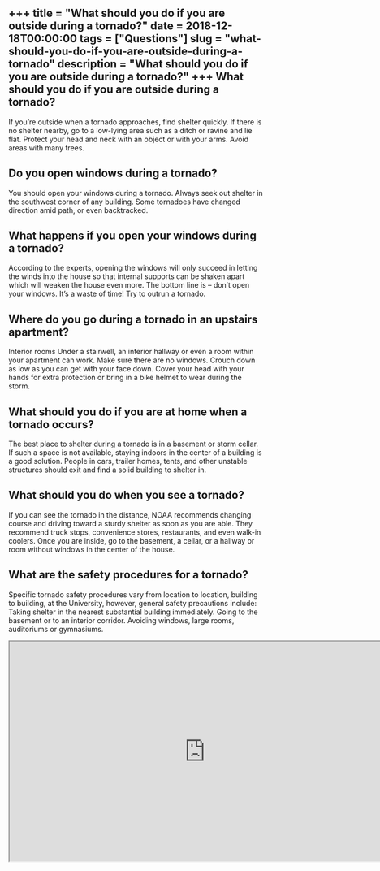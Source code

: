 +++
title = "What should you do if you are outside during a tornado?"
date = 2018-12-18T00:00:00
tags = ["Questions"]
slug = "what-should-you-do-if-you-are-outside-during-a-tornado"
description = "What should you do if you are outside during a tornado?"
+++
What should you do if you are outside during a tornado?
-------------------------------------------------------

If you’re outside when a tornado approaches, find shelter quickly. If there is no shelter nearby, go to a low-lying area such as a ditch or ravine and lie flat. Protect your head and neck with an object or with your arms. Avoid areas with many trees.

Do you open windows during a tornado?
-------------------------------------

You should open your windows during a tornado. Always seek out shelter in the southwest corner of any building. Some tornadoes have changed direction amid path, or even backtracked.

What happens if you open your windows during a tornado?
-------------------------------------------------------

According to the experts, opening the windows will only succeed in letting the winds into the house so that internal supports can be shaken apart which will weaken the house even more. The bottom line is – don’t open your windows. It’s a waste of time! Try to outrun a tornado.

Where do you go during a tornado in an upstairs apartment?
----------------------------------------------------------

Interior rooms Under a stairwell, an interior hallway or even a room within your apartment can work. Make sure there are no windows. Crouch down as low as you can get with your face down. Cover your head with your hands for extra protection or bring in a bike helmet to wear during the storm.

What should you do if you are at home when a tornado occurs?
------------------------------------------------------------

The best place to shelter during a tornado is in a basement or storm cellar. If such a space is not available, staying indoors in the center of a building is a good solution. People in cars, trailer homes, tents, and other unstable structures should exit and find a solid building to shelter in.

What should you do when you see a tornado?
------------------------------------------

If you can see the tornado in the distance, NOAA recommends changing course and driving toward a sturdy shelter as soon as you are able. They recommend truck stops, convenience stores, restaurants, and even walk-in coolers. Once you are inside, go to the basement, a cellar, or a hallway or room without windows in the center of the house.

What are the safety procedures for a tornado?
---------------------------------------------

Specific tornado safety procedures vary from location to location, building to building, at the University, however, general safety precautions include: Taking shelter in the nearest substantial building immediately. Going to the basement or to an interior corridor. Avoiding windows, large rooms, auditoriums or gymnasiums.

<iframe allow="accelerometer; autoplay; clipboard-write; encrypted-media; gyroscope; picture-in-picture" allowfullscreen="" class="__youtube_prefs__  epyt-is-override  no-lazyload" data-no-lazy="1" data-origheight="433" data-origwidth="770" data-skipgform_ajax_framebjll="" height="433" id="_ytid_67245" loading="lazy" src="https://www.youtube.com/embed/bjIQd3tIvr0?enablejsapi=1&autoplay=0&cc_load_policy=0&cc_lang_pref=&iv_load_policy=1&loop=0&modestbranding=0&rel=1&fs=1&playsinline=0&autohide=2&theme=dark&color=red&controls=1&" title="YouTube player" width="770"></iframe>